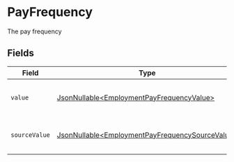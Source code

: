 # PayFrequency

The pay frequency


## Fields

| Field                                                                                                            | Type                                                                                                             | Required                                                                                                         | Description                                                                                                      | Example                                                                                                          |
| ---------------------------------------------------------------------------------------------------------------- | ---------------------------------------------------------------------------------------------------------------- | ---------------------------------------------------------------------------------------------------------------- | ---------------------------------------------------------------------------------------------------------------- | ---------------------------------------------------------------------------------------------------------------- |
| `value`                                                                                                          | [JsonNullable\<EmploymentPayFrequencyValue>](../../models/components/EmploymentPayFrequencyValue.md)             | :heavy_minus_sign:                                                                                               | The pay frequency of the job postings.                                                                           | hourly                                                                                                           |
| `sourceValue`                                                                                                    | [JsonNullable\<EmploymentPayFrequencySourceValue>](../../models/components/EmploymentPayFrequencySourceValue.md) | :heavy_minus_sign:                                                                                               | The source value of the pay frequency.                                                                           | Hourly                                                                                                           |